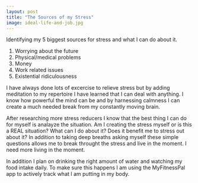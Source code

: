```yaml
---
layout: post
title: "The Sources of my Stress"
image: ideal-life-and-job.jpg
---
```


Identifying my 5 biggest sources for stress and what I can do about it.

1. Worrying about the future
2. Physical/medical problems
3. Money
4. Work related issues
5. Existential ridiculousness

I have always done lots of excercise to relieve stress but by adding meditation to my repertoire I have learned that I can deal with anything. I know how powerful the mind can be and by harnessing calmness I can create a much needed break from my constantly moving brain.

After researching more stress reducers I know that the best thing I can do for myself is analayze the situation. Am I creating the stress myself or is this a REAL situation? What can I do about it? Does it benefit me to stress out about it? In addition to taking deep breaths asking myself these simple questions allows me to break throught the stress and live in the moment. I need more living in the moment.

In addition I plan on drinking the right amount of water and watching my food intake daily. To make sure this happens I am using the MyFitnessPal app to actively track what I am putting in my body.


